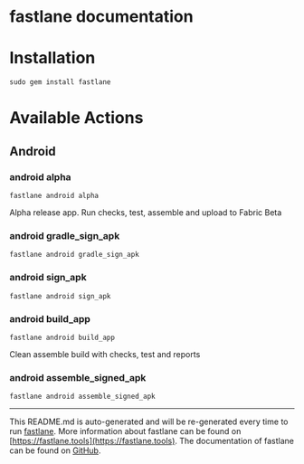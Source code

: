 fastlane documentation
================
# Installation
```
sudo gem install fastlane
```
# Available Actions
## Android
### android alpha
```
fastlane android alpha
```
Alpha release app. Run checks, test, assemble and upload to Fabric Beta
### android gradle_sign_apk
```
fastlane android gradle_sign_apk
```

### android sign_apk
```
fastlane android sign_apk
```

### android build_app
```
fastlane android build_app
```
Clean assemble build with checks, test and reports
### android assemble_signed_apk
```
fastlane android assemble_signed_apk
```


----

This README.md is auto-generated and will be re-generated every time to run [fastlane](https://fastlane.tools).
More information about fastlane can be found on [https://fastlane.tools](https://fastlane.tools).
The documentation of fastlane can be found on [GitHub](https://github.com/fastlane/fastlane/tree/master/fastlane).